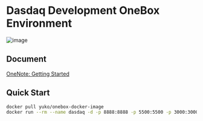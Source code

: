 # Dasdaq Development OneBox Environment

![image](https://user-images.githubusercontent.com/2216750/43678509-07e3efd8-9847-11e8-9d27-700db6f96ab8.png)

## Document
[OneNote: Getting Started](https://onedrive.live.com/view.aspx?resid=E7E2B54D72304CC0%21427&id=documents&wd=target%28Dasdaq%2FDasdaq%20OneBox.one%7C8F76E35E-AA38-44F3-99E6-B35FD2FBC048%2F%5B%E6%95%99%E7%A8%8B%5D%20%E5%9C%A8%E6%9C%AC%E5%9C%B0%E5%AE%89%E8%A3%85OneBox%7C30E26DDE-101A-464F-B7B7-CA854CB836B9%2F%29)

## Quick Start

```bash
docker pull yuko/onebox-docker-image
docker run --rm --name dasdaq -d -p 8888:8888 -p 5500:5500 -p 3000:3000 -p 9876:9876 -v /tmp/work:/work -v /tmp/eosio/data:/mnt/dev/data -v /tmp/eosio/config:/mnt/dev/config yuko/dasdaq-onebox  /bin/bash -c "dotnet run --project /home/dasdaq_eos/agent/Dasdaq.Dev.Agent.csproj"
```
